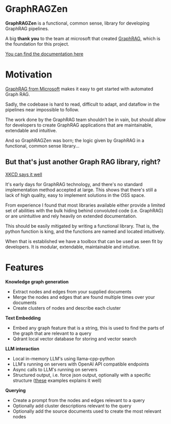 # GraphRAGZen
**GraphRAGZen** is a functional, common sense, library for developing GraphRAG pipelines.

A big **thank you** to the team at microsoft that created [GraphRAG](https://github.com/microsoft/graphrag), which is the foundation for this project.

[You can find the documentation here](https://benste.github.io/GraphRAGZen/)

# Motivation
[GraphRAG from Microsoft](https://github.com/microsoft/graphrag) makes it easy to get started with 
automated Graph RAG.

Sadly, the codebase is hard to read, difficult to adapt, and dataflow
in the pipelines near impossible to follow.

The work done by the GraphRAG team shouldn’t be in vain, but should
allow for developers to create GraphRAG applications that are
maintainable, extendable and intuitive.

And so GraphRAGZen was born; the logic given by GraphRAG in a
functional, common sense library...

## But that's just another Graph RAG library, right?
[XKCD says it well](https://xkcd.com/927/)

It's early days for GraphRAG technology, and there's no standard implementation method accepted at 
large. This shows that there's still a lack of high quality, easy to implement solutions in the 
OSS space.

From experience I found that most libraries available either provide a limited set
of abilities with the bulk hiding behind convoluted code (i.e. GraphRAG)
or are unintuitive and rely heavily on extended documentation.

This should be easily mitigated by writing a functional library. That
is, the python function is king, and the functions are named and located intuitively.

When that is established we have a toolbox that can be used as seen fit
by developers. It is modular, extendable, maintainable and intuitive.


# Features
**Knowledge graph generation**
- Extract nodes and edges from your supplied documents
- Merge the nodes and edges that are found multiple times over your documents
- Create clusters of nodes and describe each cluster

**Text Embedding**
- Embed any graph feature that is a string, this is used to find the parts of the graph that are relevant to a query
- Qdrant local vector database for storing and vector search

**LLM interaction**
- Local in-memory LLM's using llama-cpp-python
- LLM's running on servers with OpenAI API compatible endpoints
- Async calls to LLM's running on servers
- Structured output, i.e. force json output, optionally with a specific structure ([these](https://platform.openai.com/docs/guides/structured-outputs/examples) examples explains it well)

**Querying**
- Create a prompt from the nodes and edges relevant to a query
- Optionally add cluster descriptions relevant to the query
- Optionally add the source documents used to create the most relevant nodes
